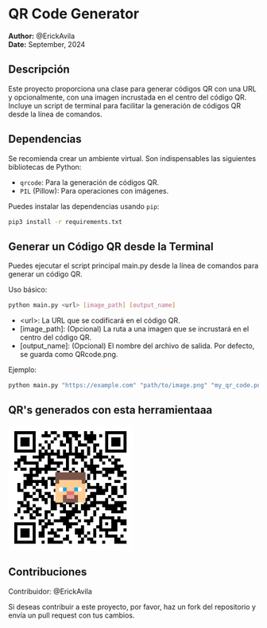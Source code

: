 # QR Code Generator

**Author:** @ErickAvila  
**Date:** September, 2024

## Descripción

Este proyecto proporciona una clase para generar códigos QR con una URL y opcionalmente, con una imagen incrustada en el centro del código QR. Incluye un script de terminal para facilitar la generación de códigos QR desde la línea de comandos.

## Dependencias

Se recomienda crear un ambiente virtual. Son indispensables las siguientes bibliotecas de Python:

- `qrcode`: Para la generación de códigos QR.
- `PIL` (Pillow): Para operaciones con imágenes.

Puedes instalar las dependencias usando `pip`:

```bash
pip3 install -r requirements.txt
```

## Generar un Código QR desde la Terminal

Puedes ejecutar el script principal main.py desde la línea de comandos para generar un código QR.

Uso básico:

```bash
python main.py <url> [image_path] [output_name]
```
- \<url\>: La URL que se codificará en el código QR.
- [image_path]: (Opcional) La ruta a una imagen que se incrustará en el centro del código QR.
- [output_name]: (Opcional) El nombre del archivo de salida. Por defecto, se guarda como QRcode.png.

Ejemplo:

```bash
python main.py "https://example.com" "path/to/image.png" "my_qr_code.png"
```

## QR's generados con esta herramientaaa

<img src="./static/QRcode.png" alt="QR" width="250" />

## Contribuciones

Contribuidor: @ErickAvila

Si deseas contribuir a este proyecto, por favor, haz un fork del repositorio y envía un pull request con tus cambios.